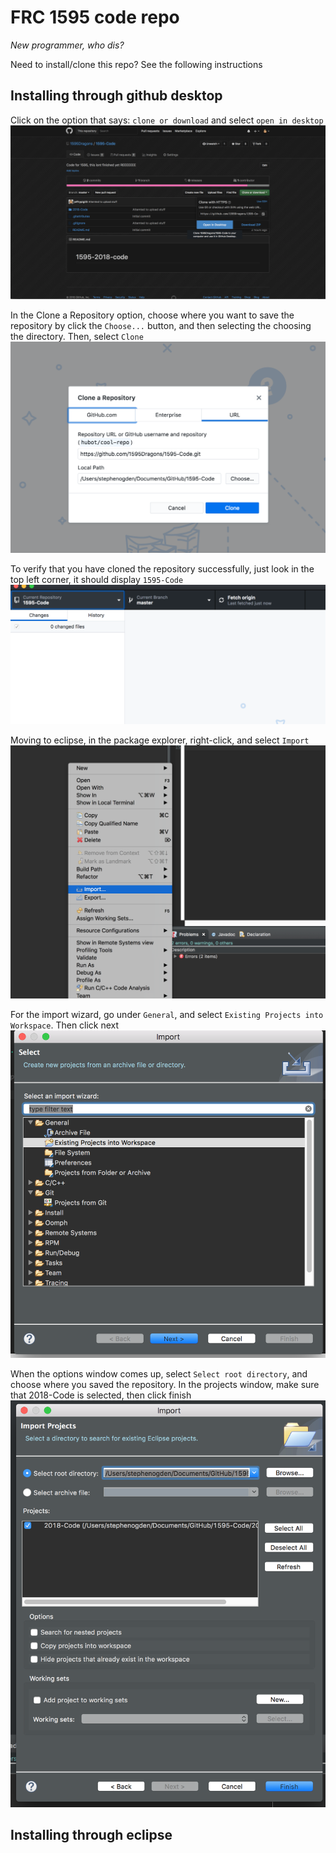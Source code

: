 # FRC 1595 code repo
*New programmer, who dis?*

Need to install/clone this repo? See the following instructions

## Installing through github desktop
Click on the option that says: `clone or download` and select `open in desktop`
<img src="./images/optional1.png">

In the Clone a Repository option, choose where you want to save the repository by click the `Choose...` button, and then selecting the choosing the directory. Then, select `Clone`
<img src="./images/optional2.png">

To verify that you have cloned the repository successfully, just look in the top left corner, it should display `1595-Code`
<img src="./images/optional3.png">

Moving to eclipse, in the package explorer, right-click, and select `Import`
<img src="./images/optional4.png">

For the import wizard, go under `General`, and select `Existing Projects into Workspace`. Then click next
<img src="./images/optional5.png">

When the options window comes up, select `Select root directory`, and choose where you saved the repository. In the projects window, make sure that 2018-Code is selected, then click finish
<img src="./images/optional6.png">


## Installing through eclipse